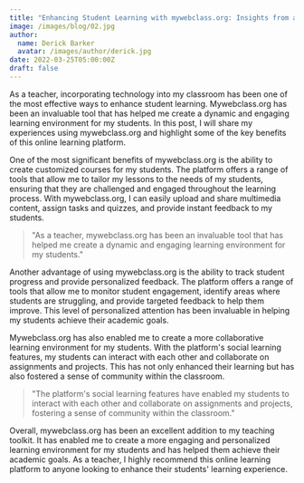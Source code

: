 ```yaml
---
title: "Enhancing Student Learning with mywebclass.org: Insights from a Teacher"
image: /images/blog/02.jpg
author:
  name: Derick Barker
  avatar: /images/author/derick.jpg
date: 2022-03-25T05:00:00Z
draft: false
---
```


As a teacher, incorporating technology into my classroom has been one of the most effective ways to enhance student learning. Mywebclass.org has been an invaluable tool that has helped me create a dynamic and engaging learning environment for my students. In this post, I will share my experiences using mywebclass.org and highlight some of the key benefits of this online learning platform.

One of the most significant benefits of mywebclass.org is the ability to create customized courses for my students. The platform offers a range of tools that allow me to tailor my lessons to the needs of my students, ensuring that they are challenged and engaged throughout the learning process. With mywebclass.org, I can easily upload and share multimedia content, assign tasks and quizzes, and provide instant feedback to my students.

<Blockquote name="Ms. Jessica Lee, High School Computer Science Teacher">"As a teacher, mywebclass.org has been an invaluable tool that has helped me create a dynamic and engaging learning environment for my students."</Blockquote>

Another advantage of using mywebclass.org is the ability to track student progress and provide personalized feedback. The platform offers a range of tools that allow me to monitor student engagement, identify areas where students are struggling, and provide targeted feedback to help them improve. This level of personalized attention has been invaluable in helping my students achieve their academic goals.

Mywebclass.org has also enabled me to create a more collaborative learning environment for my students. With the platform's social learning features, my students can interact with each other and collaborate on assignments and projects. This has not only enhanced their learning but has also fostered a sense of community within the classroom.

<Blockquote name="Dr. John Nguyen, College Information Technology Professor">"The platform's social learning features have enabled my students to interact with each other and collaborate on assignments and projects, fostering a sense of community within the classroom."</Blockquote>

Overall, mywebclass.org has been an excellent addition to my teaching toolkit. It has enabled me to create a more engaging and personalized learning environment for my students and has helped them achieve their academic goals. As a teacher, I highly recommend this online learning platform to anyone looking to enhance their students' learning experience.